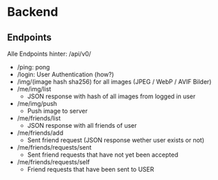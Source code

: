 # Backend

## Endpoints

Alle Endpoints hinter: /api/v0/

- /ping: pong
- /login: User Authentication (how?)
- /img/(image hash sha256) for all images (JPEG / WebP / AVIF Bilder)
- /me/img/list
  - JSON response with hash of all images from logged in user
- /me/img/push
  - Push image to server
- /me/friends/list
  - JSON response with all friends of user
- /me/friends/add
  - Sent friend request (JSON response wether user exists or not)
- /me/friends/requests/sent
  - Sent friend requests that have not yet been accepted
- /me/friends/requests/self
  - Friend requests that have been sent to USER
